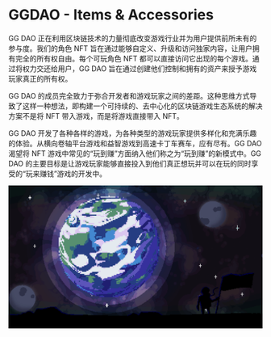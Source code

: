 # GGDAO - Items & Accessories

GG DAO 正在利用区块链技术的力量彻底改变游戏行业并为用户提供前所未有的参与度。我们的角色 NFT 旨在通过能够自定义、升级和访问独家内容，让用户拥有完全的所有权自由。每个可玩角色 NFT 都可以直接访问它出现的每个游戏。通过将权力交还给用户，GG DAO 旨在通过创建他们控制和拥有的资产来授予游戏玩家真正的所有权。

GG DAO 的成员完全致力于弥合开发者和游戏玩家之间的差距。这种思维方式导致了这样一种想法，即构建一个可持续的、去中心化的区块链游戏生态系统的解决方案不是将 NFT 带入游戏，而是将游戏直接带入 NFT。

GG DAO 开发了各种各样的游戏，为各种类型的游戏玩家提供多样化和充满乐趣的体验。从横向卷轴平台游戏和益智游戏到高速卡丁车赛车，应有尽有。GG DAO 渴望将 NFT 游戏中常见的“玩到赚”方面纳入他们称之为“玩到赚”的新模式中。GG DAO 的主要目标是让游戏玩家能够直接投入到他们真正想玩并可以在玩的同时享受的“玩来赚钱”游戏的开发中。

![nft](1661504893178.jpg)
